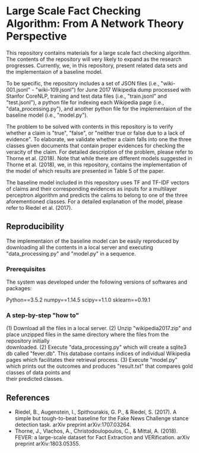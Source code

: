# Large Scale Fact Checking Algorithm: From A Network Theory Perspective

This repository contains materials for a large scale fact checking algorithm. The contents of the repository will very likely to expand as the research progresses. Currently, we, in this repository, present related data sets and the implementaion of a baseline model.

To be specific, the repository includes a set of JSON files (i.e., "wiki-001.jsonl" - "wiki-109.jsonl") for June 2017 Wikipedia dump processed with Stanfor CoreNLP, training and test data files (i.e., "train.jsonl" and "test.jsonl"), a python file for indexing each Wikipedia page (i.e., "data_processing.py"), and another python file for the implementaion of the baseline model (i.e., "model.py").

The problem to be solved with contents in this repository is to verify whether a claim is "true", "false", or "neither true or false due to a lack of evidence". To elaborate, we validate whether a claim falls into one the three classes given documents that contain proper evidences for checking the veracity of the claim. For detailed description of the problem, please refer to Thorne et al. (2018). Note that while there are different models suggested in Thorne et al. (2018), we, in this repository, contains the implementation of the model of which results are presented in Table 5 of the paper.

The baseline model included in this repository uses TF and TF-IDF vectors of claims and their corresponding evidences as inputs for a multilayer perceptron algorithm and predicts the calims to belong to one of the three aforementioned classes. For a detailed explanation of the model, please refer to Riedel et al. (2017).

## Reproducibility

The implementaion of the baseline model can be easily reproduced by downloading all the contents in a local server and executing "data_processing.py" and "model.py" in a sequence.

### Prerequisites

The system was developed under the following versions of softwares and packages:

Python==3.5.2
numpy==1.14.5
scipy==1.1.0
sklearn==0.19.1


### A step-by-step "how to"
(1) Download all the files in a local server.
(2) Unzip "wikipedia2017.zip" and place unzipped files in the same directory where the files from the repository initially   
    downloaded.
(2) Execute "data_processing.py" which will create a sqlite3 db called "fever.db".
    This database contains indices of individual Wikipedia pages which facilitates their retrieval process.
(3) Execute "model.py" which prints out the outcomes and produces "result.txt" that compares gold classes of data points and   
    their predicted classes.

## References
- Riedel, B., Augenstein, I., Spithourakis, G. P., & Riedel, S. (2017). A simple but tough-to-beat baseline for the Fake News Challenge stance detection task. arXiv preprint arXiv:1707.03264.
- Thorne, J., Vlachos, A., Christodoulopoulos, C., & Mittal, A. (2018). FEVER: a large-scale dataset for Fact Extraction and VERification. arXiv preprint arXiv:1803.05355.
